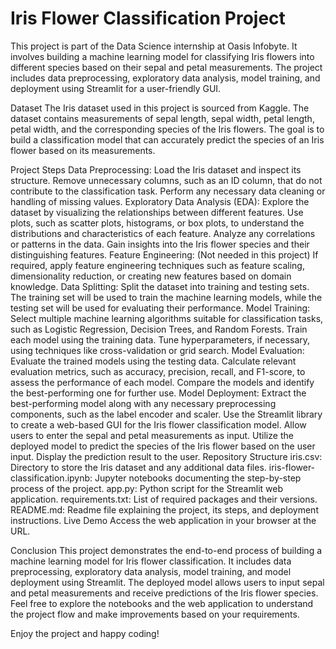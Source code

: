 # Iris Flower Classification Project

This project is part of the Data Science internship at Oasis Infobyte. It involves building a machine learning model for classifying Iris flowers into different species based on their sepal and petal measurements. The project includes data preprocessing, exploratory data analysis, model training, and deployment using Streamlit for a user-friendly GUI.

Dataset
The Iris dataset used in this project is sourced from Kaggle. The dataset contains measurements of sepal length, sepal width, petal length, petal width, and the corresponding species of the Iris flowers. The goal is to build a classification model that can accurately predict the species of an Iris flower based on its measurements.

Project Steps
Data Preprocessing:
Load the Iris dataset and inspect its structure.
Remove unnecessary columns, such as an ID column, that do not contribute to the classification task.
Perform any necessary data cleaning or handling of missing values.
Exploratory Data Analysis (EDA):
Explore the dataset by visualizing the relationships between different features.
Use plots, such as scatter plots, histograms, or box plots, to understand the distributions and characteristics of each feature.
Analyze any correlations or patterns in the data.
Gain insights into the Iris flower species and their distinguishing features.
Feature Engineering: (Not needed in this project)
If required, apply feature engineering techniques such as feature scaling, dimensionality reduction, or creating new features based on domain knowledge.
Data Splitting:
Split the dataset into training and testing sets.
The training set will be used to train the machine learning models, while the testing set will be used for evaluating their performance.
Model Training:
Select multiple machine learning algorithms suitable for classification tasks, such as Logistic Regression, Decision Trees, and Random Forests.
Train each model using the training data.
Tune hyperparameters, if necessary, using techniques like cross-validation or grid search.
Model Evaluation:
Evaluate the trained models using the testing data.
Calculate relevant evaluation metrics, such as accuracy, precision, recall, and F1-score, to assess the performance of each model.
Compare the models and identify the best-performing one for further use.
Model Deployment:
Extract the best-performing model along with any necessary preprocessing components, such as the label encoder and scaler.
Use the Streamlit library to create a web-based GUI for the Iris flower classification model.
Allow users to enter the sepal and petal measurements as input.
Utilize the deployed model to predict the species of the Iris flower based on the user input.
Display the prediction result to the user.
Repository Structure
iris.csv: Directory to store the Iris dataset and any additional data files.
iris-flower-classification.ipynb: Jupyter notebooks documenting the step-by-step process of the project.
app.py: Python script for the Streamlit web application.
requirements.txt: List of required packages and their versions.
README.md: Readme file explaining the project, its steps, and deployment instructions.
Live Demo
Access the web application in your browser at the URL.

Conclusion
This project demonstrates the end-to-end process of building a machine learning model for Iris flower classification. It includes data preprocessing, exploratory data analysis, model training, and model deployment using Streamlit. The deployed model allows users to input sepal and petal measurements and receive predictions of the Iris flower species. Feel free to explore the notebooks and the web application to understand the project flow and make improvements based on your requirements.

Enjoy the project and happy coding!

